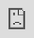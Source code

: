 # Environmental Science | GTU Colleges  (3110007)

![](https://cdn.hashnode.com/res/hashnode/image/upload/v1662450888029/1gCUtJAn7.jpeg)

UNIT: 1 INTRODUCTION TO ENVIRONMENT
-----------------------------------

**1) Define the following terms:**
----------------------------------

**(1) Biotic (2) Abiotic (3) Biosphere (4) Environment (5) Hydrosphere (6) Lithosphere (7) Environmental science (8) Environmental degradation**

**(3) Biosphere:**  Biosphere indicates the realm of living organisms (plant, animals, and microorganisms) and their interactions with the environment, viz. atmosphere, hydrosphere, and lithosphere.

**(6) Lithosphere:** Lithosphere is the outer crust of solid earth. It consists of minerals occurring in the earth’s crust and the soil e.g., minerals, organic matter, air, and water.

**(5) Hydrosphere:**  A hydrosphere is the total amount of water on a planet. The hydrosphere includes water that is on the surface of the planet, underground, and in the air.

**(4) Environment:**

“External surroundings and conditions which directly or indirectly affect the living organism. Is known as the “Environment”

The environment is divided into two parts…

**1) Biotic (Biological) Component**

Biotic or living components are the living components of the environment and include microbes, plants, animals, and human beings.

**2) Abiotic (Physical) Component**

Abiotic or non-living components of the environment include all the physical and chemical factors that influence living organisms. Examples of abiotic components are air, water, soil, rocks, etc.

**(7) Environment Science:**

“Environment Science is a scientific study of Earth, air, water, living organisms and man with its effect on the environment”

Or

“Environment Science is a scientific study of biotic and abiotic components and its effect on the environment”

**(8) Environmental degradation**

The deterioration of the environmental quality due to different activities of living beings that pollute key elements like air, water, and soil is called Environmental Degradation.

Environmental degradation can occur naturally or through human activities.

**2) Describe in detail the components of the environment. Also, discuss the interrelationship**
------------------------------------------------------------------------------------------------

### **between different components of the environment.**

The three components of the environment give rise to four important zones. These are the Atmosphere, Hydrosphere, Lithosphere, and Biosphere. There is a continuous interaction among these four zones. These interactions involve the transport of various elements, compounds, and energy forms. These zones are explained as follows.

**(1)  Atmosphere:**

*   The atmosphere is a gaseous layer enveloping the Earth. The atmosphere with oxygen in abundance is unique to Earth and sustains life. It mainly comprises 78.08% nitrogen, 20.95% oxygen, 0.93% argon, 0.038% carbon dioxide, and traces of hydrogen, helium, and noble gases. The amount of water vapour present is variable.

[![2ZmgnwJKi1siPD3JlcKQWL8lMfsoudNaVMvwoJSXVvLc5huZzxMqCnZ4zFSvpglSwgp7iPaHKA8FTZ2hKrrsjLC7Yzwjbwh1rFVvOV85 Qkx34lNgBtp4YqSfyI 19UXP5RI87BRXLv4Y7 F](https://lh3.googleusercontent.com/2ZmgnwJKi1siPD3JlcKQWL8lMfsoudNaVMvwoJSXVvLc5huZzxMqCnZ4zFSvpglSwgp7iPaHKA8FTZ2hKrrsjLC7Yzwjbwh1rFVvOV85-Qkx34lNgBtp4YqSfyI-19UXP5RI87BRXLv4Y7-F-7Yxgw "Environmental Science | GTU Colleges 23")](https://lh3.googleusercontent.com/2ZmgnwJKi1siPD3JlcKQWL8lMfsoudNaVMvwoJSXVvLc5huZzxMqCnZ4zFSvpglSwgp7iPaHKA8FTZ2hKrrsjLC7Yzwjbwh1rFVvOV85-Qkx34lNgBtp4YqSfyI-19UXP5RI87BRXLv4Y7-F-7Yxgw)

**(2) Hydrosphere:**

*   The hydrosphere comprises all forms of water bodies on earth including oceans, seas, rivers, lakes, ponds, streams, etc. It covers 70% of the earth’s surface. 97.5% of water found on Earth is in the oceans in the form of salt water. Only 2.5 % of the water on Earth is freshwater. Out of this, 30.8% is available as groundwater and 68.9% is in frozen forms as in glaciers. An amount of 0.3% is available in rivers, reservoirs, and lakes and is easily accessible to man.
*   The hydrosphere is divided into two-part Freshwater and Marine water.
*   Fresh Water e.g., Rivers, Streams, lakes, ponds, etc.
*   Marine Water e.g., Oceans, Seas, Salty Lake, etc.

**(3) Lithosphere**

*   The lithosphere is the outermost layer of earth called the crust, which is made of different minerals. Its depth can reach up to 100 kilometres and is found on both land (terrestrial crust) and oceans (oceanic crust). The main component of the lithosphere is the earth’s tectonic plates.

**(4) Biosphere.**

*   The biosphere refers to all the regions on Earth where life exists. The ecosystems that support life could be in the soil, air, water, or land. The term Biosphere was coined by Geologist Edward Suess who used this term for places on Earth where life can be found. Biosphere refers to the total of all living matter, the biomass or biota. It extends from the polar ice caps to the equator, with each region harbouring some life form suitable to the conditions there.

between different components of the environment.
------------------------------------------------

[![8FUEzo7uSVFyA 1QlC7A7etx](https://lh6.googleusercontent.com/8FUEzo7uSVFyA_1QlC7A7etx-_aKOMpdj0hpSPc0oRJpRgJmhGBBLS81lZdBWL_JmyOv0bQILXfobB_Y0eKd6aKNUoOloQFUvACm9vMHBloM94pjFdZG_kj2hPQUatTZDxcSgT6IScU435Pu3IZqHg "Environmental Science | GTU Colleges 24")](https://lh6.googleusercontent.com/8FUEzo7uSVFyA_1QlC7A7etx-_aKOMpdj0hpSPc0oRJpRgJmhGBBLS81lZdBWL_JmyOv0bQILXfobB_Y0eKd6aKNUoOloQFUvACm9vMHBloM94pjFdZG_kj2hPQUatTZDxcSgT6IScU435Pu3IZqHg)

The environment is divided into two parts

(1) Abiotic Component.

*   Atmosphere
*   Lithosphere
*   Hydrosphere

(2) Biotic Component.

*   Biosphere
*   The above figure shows a relationship between four environmental components.
*   Circles represent the sphere and curved arrows indicate the flow of matter from one sphere to another sphere.
*   All spheres have the two-way transfer of matter, one is within itself and another one is within other spheres.
*   All components of the environment are interrelated to each other; any change in one component may affect other components also.
*   E.g., a Change in the abiotic component like Temperature may raise a serious issue, the temperature change will raise the rate of evaporation and it will increase the humidity of the atmosphere.
*   And after the saturation( સંતૃપ્તા) of humidity rainfall take place, so directly or indirectly temperature changes are that going to affect the Lithosphere and ultimately to Biosphere. (In form of heavy rainfall and flood may raise the erosion on the earth’s surface.)
*   E.g., Lithosphere is almost a static component of the environment while the atmosphere and hydrosphere are dynamic components of the environment. Different types of movements in the air due to wind and storms and movements of river water as well as ocean water cause changes on the land surface and thus affect the lithosphere.
*   In the same way, each sphere is connected with a different sphere by various effects like precipitation, evaporation, photosynthesis, rock weathering, respiration, etc.

**3)****Explain the term “Environmental degradation”**
------------------------------------------------------

Definition:

The deterioration of the environmental quality due to different activities of living beings that pollute key elements like air, water, and soil is called Environmental Degradation.

Environmental degradation can occur naturally or through human activities.

The factors of environmental degradation are (1) Natural factors, and (2) Man-made factors.

**1\. Natural factors:**

*   Draughts.
*   Storms and floods.
*   Earthquakes.
*   Volcanic eruptions.
*   Tsunami etc.

**2\. Man-made factors:**

*   Urbanization.
*   Industrialization.
*   Deforestation etc.

The environment is degraded because of the following reasons.

1\. Overpopulation and poverty.

2\. Over uses of natural resources

3\. Wasteful use of natural resources.

4\. Deforestation.

5\. High use of fossil fuels like oil and coal.

6\. Heavy industrialization leads to air, water, and noise pollution.

7\. Heavy use of fertilizers, pesticides, and insecticides

8\. Soil erosion.

**5)****Discuss the impacts of advanced technology on the degradation of the environment**
------------------------------------------------------------------------------------------

Impact of Technology on Environment:

*   Because of the growth of technology and discoveries we are living in a modern world, with lots of facilities which are making our life comfortable,

e.g., medical, agriculture, transportation, construction, electronic equipment,  communication devices like mobile internet, etc.

*   Our development of technology is also producing a lot of problems for the environment. The impact of technology on the environment can be observed in many ways.
*   Here we have shown the effect of technology on various fields

**(1) Agriculture**

*   Soil erosion,
*   Eutrophication,
*   Heavy uses of pesticides, fertilizers, insecticides,
*   Water pollution
*   Stress on natural resources.

**(2) Water Resources Projects (Dams, Reservoirs, Canals)**

–  Deforestation,

–  Waterlogging problems,

*   Evacuation of village people.

**(3) Construction**

– Cutting of forest,

– Decrease agricultural land,

– Stress on natural Resources,

– Cutting Forests

**(4) Transportation**

– Deforestation,

– Disturbance in wildlife habitats,

– Air, Noise pollution.

**(5) Mining**

– Soil erosion,

– Deforestation,

– Air pollution,

– Water Pollution.

**(6) Power Generation**

– Radioactive pollution,

– Air Pollution,

– Water Pollution,

– Deforestation,

– Global warming.

**(7) Urbanization**

– Air Pollution,

– Water Pollution,

– Electricity Consumption,

– Slum area development Etc…………

*   Many more fields are available in which the development of technology is responsible for the disturbance of the quality of the environment.

UNIT: 2 ENVIRONMENTAL POLLUTION
===============================

(More About [Agenda 21](https://sustainabledevelopment.un.org/outcomedocuments/agenda21), and [Sustainable development goals](https://sustainabledevelopment.un.org/content/documents/21252030%20Agenda%20for%20Sustainable%20Development%20web.pdf) just for knowledge.)

Define the following terms:
---------------------------

1.  Pollution 2.  Pollutant 3.  Water pollution 4.  Air Pollution 5.  Environmental

Pollution 6. Eutrophication 7. Noise Pollution 8. Solid waste management 9.  Biomedical waste 10.  E-waste  11.  Primary pollutant 12.  Secondary pollutants

13\. Waterborne disease   14. Pathogen

**1\. Pollution: –** Pollution is the introduction of harmful materials into the environment. These harmful materials are called pollutants.

**2\. Pollutant: –** “Any substance present in the environment in harmful concentration which  can affect the quality of the environment is known as Pollutant “

**3\. Water Pollution: –**

*   “Water pollution is defined as Alteration in physical, chemical or biological characteristics of water through natural or human activities making it unusable”

Or

*   “Presence of some foreign substances or impurities (Organic, inorganic, biological, radiological) in such quantities that it lowers the quality of water is known as water pollution”

Or

*   ” Anything which degrades the quality of water is known as water pollution”

**4\. Air Pollution: –**

*   “Anything which degrades the quality of ambient air is known as Air Pollution”

OR

*   “Presence of unwanted and undesirable foreign particles and gases in the air which may have adverse effects on living beings and important structures is known as Air Pollution”

**5\. Environmental Pollution**

*   Environmental pollution is defined as “the contamination of the physical and biological components of the earth/atmosphere system to such an extent that normal environmental processes are adversely affected.

**6\. Eutrophication**

is the process in which a water body becomes overly enriched with nutrients, leading to the plentiful growth of simple plant life. The excessive growth (or bloom) of algae and plankton in a water body are indicators of this process. Eutrophication is considered to be a serious environmental concern since it often results in the deterioration of water quality and the depletion of dissolved oxygen in water bodies. Eutrophic waters can eventually become “dead zones” that are incapable of supporting life.

**7\. Noise Pollution**

*   Noise pollution or noise disturbance is the disturbing or excessive noise that may harm the activity or balance of Human or Animal Life.

**8\. Solid waste management: –**

*   The discipline is associated with the control of generation, storage, collection, transfer and transport, processing, and disposal of solid waste in a manner that is following the best principles of public health, economics, engineering, conservation, aesthetics, and environmental consideration.

**9\. Biomedical Waste: –**

*   Waste is generated during the diagnosis, testing, treatment, research, or production of biological products for humans or animals.

**10\. E-Waste: –**

*   E-waste is any electrical or electronic equipment that’s been discarded. This includes working and broken items that are thrown in the garbage or donated to a charity reseller like Goodwill. Often, if the item goes unsold in the store, it will be thrown away. E-waste is particularly dangerous due to toxic chemicals that naturally leach from the metals inside when buried.

**11\. Primary Pollutants: –**

*   A primary pollutant is an air pollutant emitted directly from a source.

**12\. Secondary Pollutants: –**

*   A secondary pollutant is not directly emitted as such, but forms when other pollutants (primary pollutants) react in the atmosphere.

**13\. Waterborne Diseases: –**

*   Waterborne disease resembles diseases resulting from the contamination of food and can be caused by pathogens generally associated with foodborne transmission.

**14\. Pathogens: –**

*   Pathogens are organisms that can cause disease. The different types of pathogens and the severity of the diseases that they cause are very diverse.

Water Pollution:
================

1) Enlist and explain sources of water pollution.
-------------------------------------------------

Enlist and explain sources of water pollution.

Sources of water pollutants can be classified into two categories

(1)  Point Sources (2) Diffuse Sources

Total wastes added to a water body is a sum of all point and nonpoint sources

**(1)   Point Sources**

*   Those sources which produce pollution and can be identified as a single location are known as point sources.
*   e.g., Industrial plants, power plants, sewage discharge, etc.
*   It’s possible to minimize the water pollution from the point sources because it is produced from limited locations.
*   Due to the rapid growth of the urban population, municipal and industrial zone are producing a higher level of pollution, sewage, and fertilizers Oil slippage, and various metals are producing bad effects.

**(2) Diffuse Sources of Nonpoint Sources**

*   Those sources which are producing pollution and cannot be identified from a single location are known as non-point sources of pollutants. These sources are scattered, so they are uncontrollable
*   E.g., small overflowing drains.

Surface runoff from agriculture fields. Air pollution degrades rainwater quality.

Small scattered and unauthorized industries Domestic level.

*   Agriculture is one example of this source, heavy uses of fertilizers and pesticides are mixed up with water, and it’s not in a limited area so the cumulative effect of it can damage more

2) Give the general classification of pollutants.
-------------------------------------------------

Depending upon their existence in nature.

**(a) Quantitative Pollutants:** They normally occur in the environment but acquire the status of a pollutant when their concentration increases due to unmindful human activities. E.g. carbon dioxide.

**(b) Qualitative Pollutants:** Do not naturally occur in the environment but are added by man e.g., Insecticides.

Depending upon the form in which they persist after being released into the atmosphere.

(a) Primary Pollutants: Those which are emitted from the source and persist in the form in which they were added to the environment e.g., ash, dust, hydrocarbon, etc.

(b) Secondary Pollutants: Those which are formed from primary pollutants. E.g., SO, ketones, aldehydes, PAN

6) Give a classification of water quality parameters and explain any two.
-------------------------------------------------------------------------

[![](https://lh3.googleusercontent.com/QOoXL68APr2IWrNdJLVUImnkJB0fuLKEvVEahgatz_yw39YsRkrO3_hL_og8LDI01D60RVGcyK28rYO8ibsMGiNjTnLoWWdgx5SwmY5jopMOxbqBJ3zXbFsqyZ3UVtSfyzVb8somg9I7u9Cn9RWQAQ "Environmental Science | GTU Colleges 25")](https://lh3.googleusercontent.com/QOoXL68APr2IWrNdJLVUImnkJB0fuLKEvVEahgatz_yw39YsRkrO3_hL_og8LDI01D60RVGcyK28rYO8ibsMGiNjTnLoWWdgx5SwmY5jopMOxbqBJ3zXbFsqyZ3UVtSfyzVb8somg9I7u9Cn9RWQAQ)

**1.  COLOUR**

*   Water is colourless in pure form, but impurities give a change in the colour of the water.
*   Organic matter (Woods, Weeds, leaves, etc.), Suspended Solids, and industrial wastes may change the colour of pure water
*   The sources of colour in water should always be investigated before the water is used
*   Accurate Measurement of colour can be done by a spectrophotometer

**1\. TDS (Total Dissolved Solids)**

*   TDS is the Total Amount of mobile charged ions, including minerals, salts, or metals dissolved in a given volume of water.
*   It’s expressed in units of mg per unit volume of water i.e. mg/l OR “ppm”
*   Dissolved solids refer to any minerals, salts, metals cations, or anions dissolved in water
*   TDS can be controlled by Reverse Osmosis (RO), Electrodialysis, and Carbon Filtration (Charcoal).
*   The desired value of TDS in India is approx. near to 500 ppm

7) Discuss adverse effects and control of water pollution.
----------------------------------------------------------

[![uvLhRihEXoNvSeW60V XgeYQ9w6CDn4aM4Pv LtGwi0Qp2vQTAZo4EiaFbheU4IKrXCnzlzs5CtFzSQFpKPK9Rxzdt2S d5yppFoBbocHTl Cnzfel6CNs00g5MffOGNTlM1ad5Os5kZRfbV0LSGGQ](https://lh3.googleusercontent.com/uvLhRihEXoNvSeW60V-XgeYQ9w6CDn4aM4Pv-LtGwi0Qp2vQTAZo4EiaFbheU4IKrXCnzlzs5CtFzSQFpKPK9Rxzdt2S-d5yppFoBbocHTl_Cnzfel6CNs00g5MffOGNTlM1ad5Os5kZRfbV0LSGGQ "Environmental Science | GTU Colleges 26")](https://lh3.googleusercontent.com/uvLhRihEXoNvSeW60V-XgeYQ9w6CDn4aM4Pv-LtGwi0Qp2vQTAZo4EiaFbheU4IKrXCnzlzs5CtFzSQFpKPK9Rxzdt2S-d5yppFoBbocHTl_Cnzfel6CNs00g5MffOGNTlM1ad5Os5kZRfbV0LSGGQ)

(b) Air Pollution:
==================

3) Give the classification of Air Pollutants.
---------------------------------------------

Classification of Air Pollutants:

Air pollutants can be classified as under

*   Based on Origin
*   Based on the States of Matter

Classification based on the origin of pollutants

*   Depending upon the origin of pollutants, the air pollutants are classified as

1\. Primary air pollutants

2\. Secondary air pollutants

**1\. Primary Air Pollutants**

Pollutants which are directly emitted from the sources to the atmosphere are primary air Pollutants.

e.g.   Sulfur oxides (SOX)

Nitrogen oxide (NOX)

Carbon Monoxide

Radioactive materials

Particulate matter

Etc…..

**2\. Secondary Air Pollutants**

Pollutants are formed by chemical reactions among primary pollutants and atmospheric chemicals are known as Secondary Air Pollutants

e.g. Ozone, Sulfur Trioxide, Photochemical smog, Peroxyacetyl nitrate (PAN) etc.…

**Classification based on the States of Matter**

Based on states of matter air is classified into two categories

(1) Gaseous air pollutants

(2) Particulate air pollutants

**(1)  Gaseous air pollutants**

Pollutant which is found in the gaseous state at normal temperature and pressure is called gaseous air pollutants

e.g., Carbon monoxide (CO), Carbon dioxide (CO2), Nitrogen oxides (NOX) Sulfur oxides (SOX), etc………

**(2) Particulate air pollutants**

Particulates are finely divided, airborne solid and liquid particles which remain for

the very long period in the air.

e.g., Aerosols, Dust, Smoke, mist, fog, haemoglobin, etc……..

4) Enumerate different primary and secondary air pollutants and explain the effect of carbon monoxide on human beings.
----------------------------------------------------------------------------------------------------------------------

*   The primary pollutants are “directly” emitted from the processes such as fossil fuel consumption, Volcanic eruption, and factories. The major primary pollutants are Oxides of Sulphur, Oxides of Nitrogen, Oxides of Carbon, Particulate Matter, Methane, Ammonia, Chlorofluorocarbons, Toxic metals, etc.
*   The secondary pollutants are not emitted directly. The secondary pollutants form when the primary pollutants react with themselves or other components of the atmosphere. The most important secondary level Air Pollutants are Ground Level Ozone, Smog, and POPs (Persistent Organic Pollutants).

[![0olDqn98w84804fh 54BUNjdYSw8MaDXCbtQNzW7lHNvtztZsLhoPc lOcg4p1AcE v2Ff6aeD5JL7Ou9TmKHV6osOwjeCqi5BlpLP](https://lh5.googleusercontent.com/0olDqn98w84804fh_54BUNjdYSw8MaDXCbtQNzW7lHNvtztZsLhoPc-lOcg4p1AcE_v2Ff6aeD5JL7Ou9TmKHV6osOwjeCqi5BlpLP-BGtqpIwy0EXGl_dWU_ACkw7Ie0yTgrahCCXitbTLxhzr0xg "Environmental Science | GTU Colleges 27")](https://lh5.googleusercontent.com/0olDqn98w84804fh_54BUNjdYSw8MaDXCbtQNzW7lHNvtztZsLhoPc-lOcg4p1AcE_v2Ff6aeD5JL7Ou9TmKHV6osOwjeCqi5BlpLP-BGtqpIwy0EXGl_dWU_ACkw7Ie0yTgrahCCXitbTLxhzr0xg)

**Carbon monoxide: health effect**

*   CO combines with Fe in haemoglobin the blood -bonds 320 times stronger than oxygen – oxygen cannot bond onto haemoglobin
*   Less oxygen supplied to body cells
*   **Effects:**

headaches,

shortness of breath,

in case of high concentration (e.g., rush hour):

unconsciousness, death

8) Discuss the effects of common air pollutants on man, material, and vegetation.
---------------------------------------------------------------------------------

**Effects On Humans**

*   People experience a wide range of health effects from being exposed to air pollution. Effects can be broken down into short-term effects and long-term effects.
*   Short-term effects, which are temporary, include illnesses such as pneumonia or bronchitis. They also include discomforts such as irritation to the nose, throat, eyes, or skin. Air pollution can also cause headaches, dizziness, and nausea. Bad smells made by factories, garbage, or sewer systems are considered air pollution, too. These odours are less serious but still unpleasant.
*   The long-term effects of air pollution can last for years or an entire lifetime. They can even lead to a person’s death. Long-term health effects from air pollution include heart disease, lung cancer, and respiratory diseases such as emphysema. Air pollution can also cause long-term damage to people’s nerves, brain, kidneys, liver, and other organs. Some scientists suspect air pollutants cause birth defects. Nearly 2.5 million people die worldwide each year from the effects of outdoor or indoor air pollution.
*   People react differently to different types of air pollution. Young children and older adults, whose immune systems tend to be weaker, are often more sensitive to pollution. Conditions such as asthma, heart disease, and lung disease can be made worse by exposure to air pollution. The length of exposure and the amount and type of pollutants are also factors.

**Effect Of Air Pollution on Vegetation**

*   The effect of air pollution on vegetation is a serious issue these days. The impact of air pollution on plants and air pollutants negatively affects plant development, primarily through meddling with resource collection. Damage to leaf structure by air pollutants can be seen especially by O3 and NOx. Effects of Air Pollution on Plants cause deposition of contaminants in the soil, for example, heavy metals, which first influence the roots and meddle with soil assets catch by the plant. These decreases in asset catch will influence plant development through changes in asset portions to the different plant structures. The impact of air pollution on plants causes various stresses, for example, water pressure. The effect of air pollution on vegetation can cause severe damage to the plant network species in the present and also in the future.

**Effect of air pollution on materials.**

*   The effect of air pollution on materials may be seen in terms of **discolouration, material loss, structural failing, and soiling**. Both discolouration and structural failure due to air pollution on buildings may be insignificant and may not involve huge costs.

[![YRPsmkCKH8AYYBSpOAXPGO2j is1a24RIiHnKJEIWvcelrecf3EhThBQeRdT0t5zMQDqMdH SWrEeGTGPLnbS6vQ8gC9awb7W87xCp1xhZoIuvznr3Ye f](https://lh3.googleusercontent.com/YRPsmkCKH8AYYBSpOAXPGO2j_is1a24RIiHnKJEIWvcelrecf3EhThBQeRdT0t5zMQDqMdH-SWrEeGTGPLnbS6vQ8gC9awb7W87xCp1xhZoIuvznr3Ye-f-y36tOg46PDdRLVIYuThxVIpd9iBpKKg "Environmental Science | GTU Colleges 28")](https://lh3.googleusercontent.com/YRPsmkCKH8AYYBSpOAXPGO2j_is1a24RIiHnKJEIWvcelrecf3EhThBQeRdT0t5zMQDqMdH-SWrEeGTGPLnbS6vQ8gC9awb7W87xCp1xhZoIuvznr3Ye-f-y36tOg46PDdRLVIYuThxVIpd9iBpKKg)

[![h2EbaRhNqOHKfHM43hZKP9am7tY3Jd7bJqEk9b7hudHPG h jJJ6kT dTx0HgkFNpgxDBQjjxEq1KwjDn5rmzsAS5uFapeyqxhxI6Ae3 nNiEqW9siub5VxJSu408N](https://lh3.googleusercontent.com/h2EbaRhNqOHKfHM43hZKP9am7tY3Jd7bJqEk9b7hudHPG-h_jJJ6kT_dTx0HgkFNpgxDBQjjxEq1KwjDn5rmzsAS5uFapeyqxhxI6Ae3_nNiEqW9siub5VxJSu408N_-H9QcjNhOlwxeCnSkHRZpDQ "Environmental Science | GTU Colleges 29")](https://lh3.googleusercontent.com/h2EbaRhNqOHKfHM43hZKP9am7tY3Jd7bJqEk9b7hudHPG-h_jJJ6kT_dTx0HgkFNpgxDBQjjxEq1KwjDn5rmzsAS5uFapeyqxhxI6Ae3_nNiEqW9siub5VxJSu408N_-H9QcjNhOlwxeCnSkHRZpDQ)

(C) Noise Pollution:
====================

2) Enlist major causes of noise pollution.
------------------------------------------

4) Explain the effects of noise on people and its control measures.
-------------------------------------------------------------------

Noise pollution impacts millions of people daily. The most common health problem it causes is Noise-Induced Hearing Loss (NIHL). Exposure to loud noise can also cause high blood pressure, heart disease, sleep disturbances, and stress. These health problems can affect all age groups, especially children. Many children who live near noisy airports or streets have been found to suffer from stress and other problems, such as impairments in memory, attention level, and reading skills.

Noise pollution can be effectively controlled by taking the following measures:

**(1) Control at Receiver’s End:**

For people working in noisy installations, ear-protection aids like ear-plugs, ear-muffs, noise helmets, headphones, etc. must be provided to reduce occupa­tional exposure.

**(2) Suppression of Noise at Source:**

This is possible if working methods are improved by:

(a) Designing, fabricating and using quieter machines to replace the noisy ones.

(b) Proper lubrication and better maintenance of machines.

(c) Installing noisy machines in soundproof chambers.

(d) Covering noise-producing machine parts with sound-absorbing materials to check noise production.

(e) Reducing the noise produced from a vibrating machine by vibration damp­ing i.e. making a layer of damping material (rubber, neoprene, cork, or plas­tic) beneath the machine.

(f) Using silencers to control noise from automobiles, ducts, exhausts, etc., and convey systems with ends opening into the atmosphere.

(g) Using glass wool or mineral wool covered with a sheet of perforated metal for mechanical protection.

**(3) Acoustic Zoning:**

Increased distance between source and receiver by the zoning of noisy industrial areas, bus terminals, railway stations, aerodromes, etc. away from the resi­dential areas would go a long way in minimizing noise pollution. There should be silence zones near the residential areas, educational institu­tions, and above all, near hospitals.

**(4) Sound Insulation at Construction Stages:**

(a) Sound travels through the cracks that get left between the door and the wall. For reducing noise, this space (jamb frame gap) should be packed with sound-absorbing material.

(b) Sound insulation can be done by constructing windows with double or triple panes of glass and filling the gaps with sound-absorbing materials.

(c) Acoustical tiles, hair felt, perforated plywood, etc. can be fixed on walls, ceil­ings, floors, etc. to reduce noise (especially for soundproof recording rooms, etc.)

**(5) Planting of Trees:**

Planting green trees and shrubs along roads, hospitals, educational institutions, etc. help in noise reduction to a considerable extent.

**(6) Legislative Measures:**

Strict legislative measures need to be enforced to curb the menace of noise pol­lution. Some of these measures could be:

(a) Minimum use of loudspeakers and amplifiers especially in near-silence zones.

(b) Banning pressure horns in automobiles.

(c) Framing a separate Noise Pollution Act.

[![4VZGxlZDYKHeQSK6Nwku 5 YBhUJ2G3A7VnZ2xUbj79xLtBNrMVOr09rPAOH mV9t0rSaukSKKS 8uLvSJOxDnr7NgHgvlNNg3XlRFFjSI7EF vvqYrc2ZhO65AbT79lmfYOLEm9GOxViz SfL CUA](https://lh4.googleusercontent.com/4VZGxlZDYKHeQSK6Nwku_5-YBhUJ2G3A7VnZ2xUbj79xLtBNrMVOr09rPAOH-mV9t0rSaukSKKS-8uLvSJOxDnr7NgHgvlNNg3XlRFFjSI7EF_vvqYrc2ZhO65AbT79lmfYOLEm9GOxViz-SfL_CUA "Environmental Science | GTU Colleges 30")](https://lh4.googleusercontent.com/4VZGxlZDYKHeQSK6Nwku_5-YBhUJ2G3A7VnZ2xUbj79xLtBNrMVOr09rPAOH-mV9t0rSaukSKKS-8uLvSJOxDnr7NgHgvlNNg3XlRFFjSI7EF_vvqYrc2ZhO65AbT79lmfYOLEm9GOxViz-SfL_CUA)

Write a short note on
=====================

1) Solid Waste: Generation and management

**CAUSES OF SOLID WASTE POLLUTION:**

The main reasons for rapid growth in the number of solid wastes are:

1.  Over-population: As the number of people producing pollutant increase, pollution will naturally increase. The same is true for solid waste pollution too. Solid waste pollution increases with the increase in population.
2.  Technology: Rapidly growing technologies for most economic goods indicate a shift in technology from returnable packaging to non-returnable packaging. For example, returnable glass bottles/ containers are being replaced by non-returnable cans, plastic bottles, paper boards, and plastic containers. This will increase the solid waste solution.
3.  Urbanization: Solid waste is primarily an urban problem, though not exclusively urban. Solid waste pollution increases with increases in urbanization. For example, causes large metropolises such as Mumbai and Delhi generate around 9000 tons and 8300 tons of solid waste per day.
4.  Affluence: With the increase in affluence (i.e. increase in wealth and associated material comfort) there is a tendency to declare items as being in or out of fashion (or becoming obsolete) and promptly throw away the ones which are out of fashion. This results in solid waste pollution.

**SOLID WASTE MANAGEMENT:**

Improper disposal of solid wastes leads to adverse environmental and health effects. The main objective of solid waste management is to minimize these adverse effects before it becomes too difficult to rectify in the future.

Solid waste management is a manifold task involving many activities/functions like:

1.  Collection of solid waste
2.  Processing of solid waste
3.  Disposal of solid waste

Source reduction can also be considered an element of solid waste management. Solid waste management may thus be defined as the application of techniques that will ensure the orderly execution of the functions of collection, processing, and disposal of solid waste. These functions/activities are called the three basic functional elements of solid waste management. All these three functions should be carried out in an economical manner consistent with the protection of public health.

2) Bio-medical Waste: Generation and management

**GENERATION OF BIO-MEDICAL WASTE:**

The generation rate of bio-medical waste depends on:

Number, kind, and size of the departments in the health care facility (i.e. Hospitals)

Number of beds patients admitted

Types of specialities of the hospital

Reusable items employed in delivering healthcare services

Level of instrumentation

Medical waste segregation system adopted.

Local legislations

Established waste management system. For the development of a proper waste management system, reliable data for the generation of biomedical data should be available. In India, only a few medical facilities have carried out proper quantification of generated Generally developed countries have a generation rate of 1-5 kg/bed/day while that of the developing countries is around 1-2 kg/bed/day.

#### The table gives the average bio-medical generation rate based on the available literature

The approximate number of beds in the health care sector (Government) in India is 710761 as per the National Health Profile (NHP) of India 2018. If we consider the minimum generation rate of 0.25 kg/bed/day, then the total estimated quantity of biomedical waste generated would be 710761 x 0.25- 199013 kg or approximately 199 tons/day. This is the quantity generated by only the government sector, quantity generated by the private hospitals has to be added which would further increase the total quantity of waste generated. As per CPCB data about 3 million tons of biomedical waste, I generated per year in India with a growth rate of 8%. Therefore, a proper management system should be in place to handle this large quantity of waste generated.

**MANAGEMENT OF BIOMEDICAL WASTE:**

Bio-medical waste is potentially hazardous, the main hazard being infection, and may pose a serious threat to human health if its management is indiscriminate and unscientific. The main functional elements are:

(1) Segregation and storage

(2) Transportation to the “treatment facilities

(3) Treatment

3) E-waste: Generation and management

**GENERATION OF E-WASTE:**

According to The Global E-waste Monitor, a report published by the United Nations University, the International Telecommunication Union, and the International Solid Waste Association, humanity generated 44.7 million metric tons of e-waste in 2016, which is equivalent to 6.1 kilograms per person. Figure 7.1 gives the details of the e-waste generated by the top 10 countries which are among the top10 generators of e-waste. India is the fourth-largest producer of e-waste in the world. India produces about 2 million tons of e-waste in 2016 at the rate of 1.5 kg/capita. Per capita generation numbers do not give an exact picture as the population of each country is different.

[![3CMTjVgf1qqS6unaZkRL12bPLz8RXVtnxTuP0MMy0jp5v8irUOIu9MWl Z 0 rMOukuRfP](https://lh3.googleusercontent.com/3CMTjVgf1qqS6unaZkRL12bPLz8RXVtnxTuP0MMy0jp5v8irUOIu9MWl-Z_0-rMOukuRfP-2STfUhTbUnsuNUAxtZykahtIFwDchXgw67Xis9E5GF6IqLGUATpL7k7ouJ5QoBgoMtgvxvNd6tUSvfw "Environmental Science | GTU Colleges 31")](https://lh3.googleusercontent.com/3CMTjVgf1qqS6unaZkRL12bPLz8RXVtnxTuP0MMy0jp5v8irUOIu9MWl-Z_0-rMOukuRfP-2STfUhTbUnsuNUAxtZykahtIFwDchXgw67Xis9E5GF6IqLGUATpL7k7ouJ5QoBgoMtgvxvNd6tUSvfw)

**Responsibilities of the Government**

(I) Governments should set up regulatory agencies in each district, which are vested with the responsibility of coordinating and consolidating the regulatory functions of the various government authorities regarding hazardous substances.

(ii) Governments should be responsible for providing an adequate system of laws, controls, and administrative procedures for hazardous waste management (Third World Network. 1991). Existing laws concerning e-waste disposal are reviewed and revamped. A comprehensive law that provides e-waste regulation and management and proper disposal of hazardous wastes is required. Such a law should empower the agency to control, supervise and regulate the relevant activities of government departments.

**Responsibility and Role industries**

Generators of wastes should take responsibility to determine the output characteristics of wastes and if hazardous, should provide management options. All personnel involved in handling e-waste in industries including those at the policy, management, control, and operational levels, should be properly qualified and trained. Companies can adopt their policies while handling

Manufacturers, distributors, and retailers should undertake the responsibility of recycling/disposal of their products

**Responsibilities of the Citizen**

Waste prevention is perhaps more preferred than any other waste management option including recycling. Donating electronics for reuse extends the lives of valuable products and keeps them out of the waste management system for a longer time. But care should be taken while donating such items i.e. the items should be in working condition Reuse, in addition to being an environmentally preferable alternative, also benefits society. By donating used electronics, schools, non-profit organizations, and lower-income families can afford to use equipment that they otherwise could not afford. E-waste should never be disposed of with garbage and other household wastes. This should be segregated at, the site and sold or donated to various organizations

UNIT 3: GLOBAL ENVIRONMENTAL ISSUES
===================================

Define the following terms:
===========================

1\. Sustainable Development 2. Climate Change 3. Global warming 4. Acid rain 5. Ozone layer depletion 6. Carbon footprint 7. Cleaner Development Mechanism

**1\. Sustainable development: –**

*   Sustainable development is defined as “a constraint upon present consumption to ensure that future generations will inherit a resource base that is no less than the inheritance of the previous generation.”

**2\. Climate Change: –**

*   Climate change is a long-term shift in global or regional climate patterns. Often climate change refers specifically to the rise in global temperatures from the mid-20th century to the present.

**3\. Global Warming: –**

*   Rise in the average temperature of the Earth’s surface (mainly air T).
*   From the Environmental Science point of view, the continuous increase in the air temperature due to air pollutants, mostly so-called greenhouse gases

**4.  Acid rain**

*   Acid rain is rain that has a higher-than-normal acid level (low pH). It can have harmful effects on plants, aquatic animals, and infrastructure.

**5\. Ozone layer depletion**

*   Ozone Depletion. When **chlorine and bromine atoms come into contact with ozone in** the stratosphere, they destroy ozone molecules. One chlorine atom can destroy over 100,000 ozone molecules before it is removed from the stratosphere. Ozone can be destroyed more quickly than it is naturally created.

**6\. Carbon footprint**

*   Carbon Footprint (CF) is a method used to quantify the amount of greenhouse gas emissions associated with a company (Corporate Carbon Footprint, CCF) or with the life cycle of an activity or a product/service (Product Carbon Footprint, PCF) to, determine its contribution to climate change.

**7\. Cleaner Development Mechanism**

*   CDM allows industrialized countries to invest in emission–reduction projects in developing countries to earn certified emission reductions which can be traded and used by industrialized countries to achieve part of their reduction targets.

3) What is global warming? Enlist its causes, effects, and control measures.
----------------------------------------------------------------------------

**What is Global Warming?**

*   Global warming is the phenomenon of a gradual increase in the temperature near the earth’s surface. This phenomenon has been observed over the past one or two centuries. This change has disturbed the climatic pattern of the earth. However, the concept of global warming is quite controversial but scientists have provided relevant data in support of the fact that the temperature of the earth is rising constantly.
*   There are several causes of global warming, which have a negative effect on humans, plants, and animals. These causes may be natural or might be the outcome of human activities. To curb the issues, it is very important to understand the negative impacts of global warming.

[![mo1YAQ jMOM4K](https://lh3.googleusercontent.com/mo1YAQ-jMOM4K-YLMceyswtRuufNPzot2vllr0pTPwZJoQS2Hf1qAv5YSEsVsfhLx_EeqThlagA7qirXzBNHajs150DM5uHAEDPBOQsUEHnm_ZsP5T4Q7CUiCINf1u0Z7TYhpV8nUMUWc2FZKys3yQ "Environmental Science | GTU Colleges 32")](https://lh3.googleusercontent.com/mo1YAQ-jMOM4K-YLMceyswtRuufNPzot2vllr0pTPwZJoQS2Hf1qAv5YSEsVsfhLx_EeqThlagA7qirXzBNHajs150DM5uHAEDPBOQsUEHnm_ZsP5T4Q7CUiCINf1u0Z7TYhpV8nUMUWc2FZKys3yQ)

6) What is Acid Rain? Write causes and effects and control of acid rain on the environment
------------------------------------------------------------------------------------------

**Causes of acid rain**

*   When Sulfur dioxide (SO2) and Nitrogen oxide (N0) These chemicals are released from power plants and factories. They react with the water in the air and form acids.

,

**Effects of acid rain**

*   Damages trees and other plants
*   Can destroy ponds and other bodies of water killing the fish and other aquatic life.
*   Damages houses and other buildings, including monuments and statues.

**Solution Of Acid Rain**

*   Fit scrubbers into factory chimneys, which are chemical filters that remove impurities such as sulfur from smoke
*   Cars can be fitted with special converters which remove dangerous chemicals
*   Governments need to spend more money on pollution control.
*   Governments need to invest in researching different ways to produce energy.

[¨C17C](https://lh5.googleusercontent.com/xXz2v7-KrAUHDM9ZTNv1KyR1btvQlwolrOVxB3EznJbh7GzdUHato1Kv9xas3s9hnmMhHGiewKezY-F31UVw3rokbrJ3UQ69xn-KxPatPrfiYn7n1Grwcj7B8yNMKY-hV10eHoirycs7-HJ99djDng)

7) What is ozone? How is it formed? Describe the main causes of depletion of the ozone layer and briefly comment on control measures taken to prevent further ozone depletion at the international level.
---------------------------------------------------------------------------------------------------------------------------------------------------------------------------------------------------------

**What Is Ozone? How is it formed?**

*   Ozone is a molecule made up of three oxygen atoms, often referenced as O3. Ozone is formed when heat and sunlight cause chemical reactions between oxides of nitrogen (NOX) and Volatile Organic Compounds (VOC), which are also known as Hydrocarbons. This reaction can occur both near the ground and high in the atmosphere.

**Causes of Ozone Layer Depletion**

*   The ozone layer depletion is a major concern and is associated with many factors. The main causes responsible for the depletion of the ozone layer are listed below:
*   Chlorofluorocarbons

Chlorofluorocarbons or CFCs are the main cause of ozone layer depletion. These are released by solvents, spray aerosols, refrigerators, air-conditioners, etc.

The molecules of chlorofluorocarbons in the stratosphere are broken down by ultraviolet radiations and release chlorine atoms. These atoms react with ozone and destroy it.

*   Unregulated Rocket Launches

Researchers say that the unregulated launching of rockets results in much more depletion of the ozone layer than the CFCs do. If not controlled, this might result in a huge loss of the ozone layer by the year 2050.

*   Nitrogenous Compounds

The nitrogenous compounds such as NO2, NO, and N2O are highly responsible for the depletion of the ozone layer.

*   Natural Causes

The ozone layer is depleted by certain natural processes such as Sun-spots and stratospheric winds. But it does not cause more than 1-2% of the ozone layer depletion.

*   Volcanic eruptions are also responsible for the depletion of the ozone layer.

**Solutions to Ozone Layer Depletion**

*   The depletion of the ozone layer is a serious issue and various programs have been launched by the government of various countries to prevent it. However, steps should be taken at the individual level as well to prevent the depletion of the ozone layer.
*   Following are some points that would help in preventing this problem at a global level:
*   Avoid Using ODS

Reduce the use of ozone-depleting substances. E.g., avoid the use of CFCs in refrigerators and air conditioners, replace the halon-based fire extinguishers, etc.

*   Minimize the Use of Vehicles

The vehicles emit a large number of greenhouse gases that lead to global warming as well as ozone depletion. Therefore, the use of vehicles should be minimized as much as possible.

*   Use Eco-friendly Cleaning Products

Most cleaning products have chlorine and bromine-releasing chemicals that find their way into the atmosphere and affect the ozone layer. These should be substituted with natural products to protect the environment.

*   Use of Nitrous Oxide should be Prohibited

The government should take action and prohibit the use of harmful nitrous oxide that is adversely affecting the ozone layer. People should be made aware of the harmful effects of nitrous oxide and the products emitting the gas so that its use is minimized at the individual level as well.

10) Describe your carbon footprint
----------------------------------

![BAN z d5ehSmpY8WA6hCaD6xjvmn5GVm7 IPhXLoeHJHxnHYyAjZecy0RFSBCVbgwLwEjsJqiTR8dfWu4D2i4yR1X3kPKTdzUDgv5x](https://lh5.googleusercontent.com/BAN__z-d5ehSmpY8WA6hCaD6xjvmn5GVm7-IPhXLoeHJHxnHYyAjZecy0RFSBCVbgwLwEjsJqiTR8dfWu4D2i4yR1X3kPKTdzUDgv5x-nYvc98vKfwUx2MHdRr0_55ipqz9PsAYDFsc7MSj2uhf9RA "Environmental Science | GTU Colleges 33")

UNIT 4: BASIC CONCEPT OF GREEN BUILDING AND SMART CITIES
========================================================

1) What do you mean by Green Building?
--------------------------------------

![J94XSkPTZ35A26AdRlXnT2Gd2WpRWrFsCYuUHYZJHnDf0IGfQqjcxOo7yZrCL4GbnthnCg](https://lh4.googleusercontent.com/J94XSkPTZ35A26AdRlXnT2Gd2WpRWrFsCYuUHYZJHnDf0IGfQqjcxOo7yZrCL4GbnthnCg-iOq3IyuMMGuCpKNA7jkzIUrDYnKtBf7G5g4xfLqEZnKRbfk_gwFdDE2CUk7o6BwKEan2naLIEE2Qk5A "Environmental Science | GTU Colleges 34")

2) Discuss the Objectives and Fundamental Principles of Green Building
----------------------------------------------------------------------

Objectives of a Green Building

*   Protecting occupant health,
*   Improving employee productivity,
*   Using energy, water and other resources more efficiently,
*   Reducing overall impact on the environment,
*   Optimal environmental and economic performance,
*   Satisfying and quality indoor spaces.

Fundamental Principles Of A Green Building

*   The building should be water efficient.
*   The building should be energy efficient.
*   The amount of waste and pollution emitted from the building should be reduced.
*   Materials used in making the building should work efficiently towards the basic objectives of the “green building”.

5) Discuss the Smart Cities
---------------------------

A city that uses digital communication technologies and big data to improve operational efficiency and the quality of life for residents.

UNIT 5: CONCEPT OF 4R’s
=======================

1) Describe the Principles and Application of 4R’s
--------------------------------------------------

The 4R’s in principle refer to the four words starting with the alphabet R. They are Reduce, Reuse, Recycle and Recover.

Let us discuss in brief, what each of these words means in today’s world.

The 4R means Reduce, Reuse, Recycle and Restore.

(i) Reduce: We should reduce the use of non-biodegradable compounds that are harmful to us.

Example: Instead of using polythene bags we should give preference to paper bags.

(ii) Reuse: We should reuse the materials instead of dumping them.

Example: Plastic bags can be reused to make decorative things.

(iii) Recycle: Non-biodegradable materials should be subjected to the recycling process.

Example: Plastic materials.

(iv) Recovery: If the waste remains after it is been reused and recycled, we can use it to generate energy at our waste-energy plant. This is known as Recovery.

<iframe loading="lazy" style="position: absolute; width: 100%; height: 100%; top: 0; left: 0; border: none; padding: 0;margin: 0;" src="https://www.canva.com/design/DAE1HjWUeeE/view?embed" allowfullscreen="allowfullscreen" allow="fullscreen"></iframe>

[Smithy Equipment and Hand Tools](https://www.canva.com/design/DAE1HjWUeeE/view?utm_content=DAE1HjWUeeE&utm_campaign=designshare&utm_medium=embeds&utm_source=link) by Jainil Prajapati

\=======================================

*   Warning I googled all answers if you have any doubt then ask the faculty or try your research.
*   I used sites like- [**National Geographic**](https://www.nationalgeographic.com/), Many gov sites, NASA research on global warming, etc.…
*   **Please forgive me if there is any grammatical problem** 😔
*   **(And please comment if there are any problems.)**
*   I marked it orange, which means I don’t know what it is.

<p>The post [Environmental Science | GTU Colleges](https://jainil.dev/environmental-science-gtu/) first appeared on [Jainil Prajapati.](https://jainil.dev).</p>